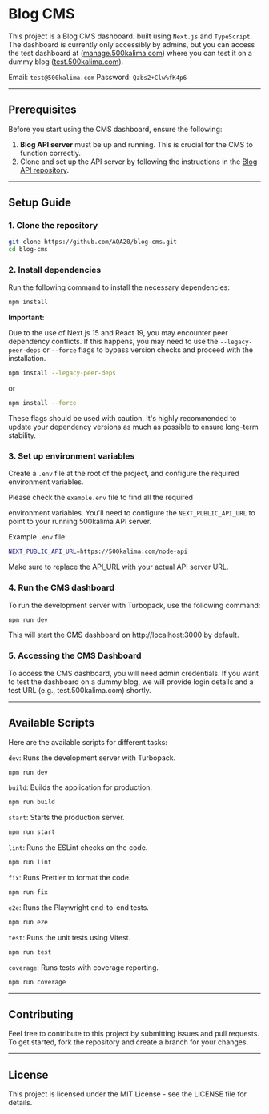# Blog CMS

This project is a Blog CMS dashboard. built using `Next.js` and `TypeScript`. The dashboard is currently only accessibly by admins, but you can access the test dashboard at ([manage.500kalima.com](https://manage.500kalima.com)) where you can test it on a dummy blog ([test.500kalima.com](https://test.500kalima.com)).

Email: `test@500kalima.com`
Password: `Qzbs2+Clw%fK4p6`

---

## Prerequisites

Before you start using the CMS dashboard, ensure the following:

1. **Blog API server** must be up and running. This is crucial for the CMS to function correctly.
2. Clone and set up the API server by following the instructions in the [Blog API repository](https://github.com/AQA20/blog-api).

---

## Setup Guide

### 1. Clone the repository

```bash
git clone https://github.com/AQA20/blog-cms.git
cd blog-cms
```

### 2. Install dependencies

Run the following command to install the necessary dependencies:

```bash
npm install
```

**Important:**

Due to the use of Next.js 15 and React 19, you may encounter peer dependency conflicts. If this happens, you may need to use the `--legacy-peer-deps` or `--force` flags to bypass version checks and proceed with the installation.

```bash
npm install --legacy-peer-deps
```

or

```bash
npm install --force
```

These flags should be used with caution. It's highly recommended to update your dependency versions as much as possible to ensure long-term stability.

### 3. Set up environment variables

Create a `.env` file at the root of the project, and configure the required environment variables.

Please check the `example.env` file to find all the required

environment variables. You'll need to configure the `NEXT_PUBLIC_API_URL` to point to your running 500kalima API server.

Example `.env` file:

```bash
NEXT_PUBLIC_API_URL=https://500kalima.com/node-api
```

Make sure to replace the API_URL with your actual API server URL.

### 4. Run the CMS dashboard

To run the development server with Turbopack, use the following command:

```bash
npm run dev
```

This will start the CMS dashboard on http://localhost:3000 by default.

### 5. Accessing the CMS Dashboard

To access the CMS dashboard, you will need admin credentials. If you want to test the dashboard on a dummy blog, we will provide login details and a test URL (e.g., test.500kalima.com) shortly.

---

## Available Scripts

Here are the available scripts for different tasks:

`dev`: Runs the development server with Turbopack.

```bash
npm run dev
```

`build`: Builds the application for production.

```bash
npm run build
```

`start`: Starts the production server.

```bash
npm run start
```

`lint`: Runs the ESLint checks on the code.

```bash
npm run lint
```

`fix`: Runs Prettier to format the code.

```bash
npm run fix
```

`e2e`: Runs the Playwright end-to-end tests.

```bash
npm run e2e
```

`test`: Runs the unit tests using Vitest.

```bash
npm run test
```

`coverage`: Runs tests with coverage reporting.

```bash
npm run coverage
```

---

## Contributing

Feel free to contribute to this project by submitting issues and pull requests. To get started, fork the repository and create a branch for your changes.

---

## License

This project is licensed under the MIT License - see the LICENSE file for details.
